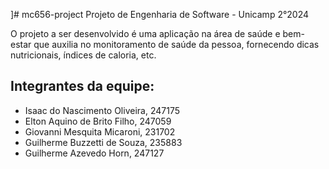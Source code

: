 ]# mc656-project
Projeto de Engenharia de Software - Unicamp 2°2024

O projeto a ser desenvolvido é uma aplicação na área de saúde e bem-estar que auxilia no monitoramento de saúde da pessoa, fornecendo dicas nutricionais, índices de caloria, etc.

## Integrantes da equipe:

* Isaac do Nascimento Oliveira, 247175
* Elton Aquino de Brito Filho, 247059
* Giovanni Mesquita Micaroni, 231702
* Guilherme Buzzetti de Souza, 235883
* Guilherme Azevedo Horn, 247127
